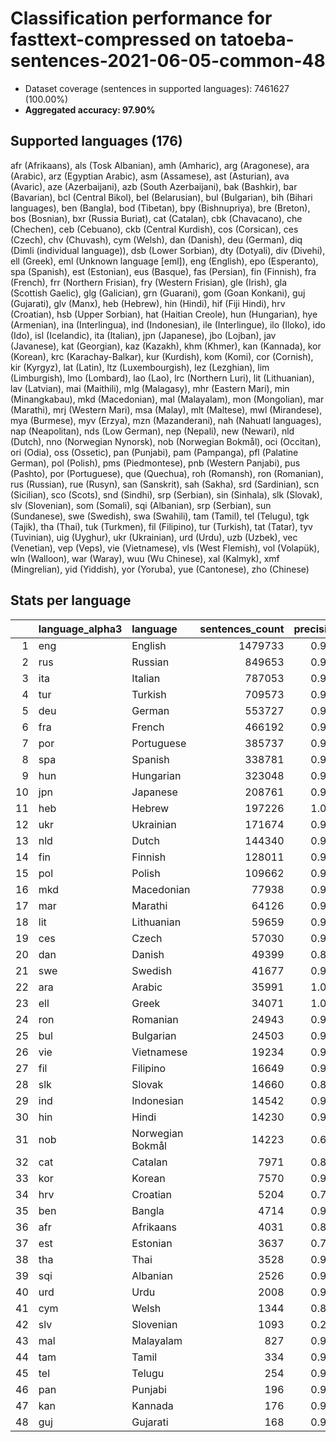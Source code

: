 # Classification performance for fasttext-compressed on tatoeba-sentences-2021-06-05-common-48

- Dataset coverage (sentences in supported languages): 7461627 (100.00%)
- **Aggregated accuracy: 97.90%**

<h2 id="supported-languages">Supported languages (176)</h2>

afr (Afrikaans), als (Tosk Albanian), amh (Amharic), arg (Aragonese), ara (Arabic), arz (Egyptian Arabic), asm (Assamese), ast (Asturian), ava (Avaric), aze (Azerbaijani), azb (South Azerbaijani), bak (Bashkir), bar (Bavarian), bcl (Central Bikol), bel (Belarusian), bul (Bulgarian), bih (Bihari languages), ben (Bangla), bod (Tibetan), bpy (Bishnupriya), bre (Breton), bos (Bosnian), bxr (Russia Buriat), cat (Catalan), cbk (Chavacano), che (Chechen), ceb (Cebuano), ckb (Central Kurdish), cos (Corsican), ces (Czech), chv (Chuvash), cym (Welsh), dan (Danish), deu (German), diq (Dimli (individual language)), dsb (Lower Sorbian), dty (Dotyali), div (Divehi), ell (Greek), eml (Unknown language [eml]), eng (English), epo (Esperanto), spa (Spanish), est (Estonian), eus (Basque), fas (Persian), fin (Finnish), fra (French), frr (Northern Frisian), fry (Western Frisian), gle (Irish), gla (Scottish Gaelic), glg (Galician), grn (Guarani), gom (Goan Konkani), guj (Gujarati), glv (Manx), heb (Hebrew), hin (Hindi), hif (Fiji Hindi), hrv (Croatian), hsb (Upper Sorbian), hat (Haitian Creole), hun (Hungarian), hye (Armenian), ina (Interlingua), ind (Indonesian), ile (Interlingue), ilo (Iloko), ido (Ido), isl (Icelandic), ita (Italian), jpn (Japanese), jbo (Lojban), jav (Javanese), kat (Georgian), kaz (Kazakh), khm (Khmer), kan (Kannada), kor (Korean), krc (Karachay-Balkar), kur (Kurdish), kom (Komi), cor (Cornish), kir (Kyrgyz), lat (Latin), ltz (Luxembourgish), lez (Lezghian), lim (Limburgish), lmo (Lombard), lao (Lao), lrc (Northern Luri), lit (Lithuanian), lav (Latvian), mai (Maithili), mlg (Malagasy), mhr (Eastern Mari), min (Minangkabau), mkd (Macedonian), mal (Malayalam), mon (Mongolian), mar (Marathi), mrj (Western Mari), msa (Malay), mlt (Maltese), mwl (Mirandese), mya (Burmese), myv (Erzya), mzn (Mazanderani), nah (Nahuatl languages), nap (Neapolitan), nds (Low German), nep (Nepali), new (Newari), nld (Dutch), nno (Norwegian Nynorsk), nob (Norwegian Bokmål), oci (Occitan), ori (Odia), oss (Ossetic), pan (Punjabi), pam (Pampanga), pfl (Palatine German), pol (Polish), pms (Piedmontese), pnb (Western Panjabi), pus (Pashto), por (Portuguese), que (Quechua), roh (Romansh), ron (Romanian), rus (Russian), rue (Rusyn), san (Sanskrit), sah (Sakha), srd (Sardinian), scn (Sicilian), sco (Scots), snd (Sindhi), srp (Serbian), sin (Sinhala), slk (Slovak), slv (Slovenian), som (Somali), sqi (Albanian), srp (Serbian), sun (Sundanese), swe (Swedish), swa (Swahili), tam (Tamil), tel (Telugu), tgk (Tajik), tha (Thai), tuk (Turkmen), fil (Filipino), tur (Turkish), tat (Tatar), tyv (Tuvinian), uig (Uyghur), ukr (Ukrainian), urd (Urdu), uzb (Uzbek), vec (Venetian), vep (Veps), vie (Vietnamese), vls (West Flemish), vol (Volapük), wln (Walloon), war (Waray), wuu (Wu Chinese), xal (Kalmyk), xmf (Mingrelian), yid (Yiddish), yor (Yoruba), yue (Cantonese), zho (Chinese)

<h2 id="metrics-per-language">Stats per language</h2>

|    | language_alpha3   | language         |   sentences_count |   precision |   recall |    f1 |      tp |    fp |      tn |    fn |
|---:|:------------------|:-----------------|------------------:|------------:|---------:|------:|--------:|------:|--------:|------:|
|  1 | eng               | English          |           1479733 |       0.985 |    0.997 | 0.984 | 1475222 | 22413 | 5959481 |  4511 |
|  2 | rus               | Russian          |            849653 |       0.979 |    0.996 | 0.977 |  846620 | 18559 | 6593415 |  3033 |
|  3 | ita               | Italian          |            787053 |       0.984 |    0.987 | 0.978 |  776749 | 12310 | 6662264 | 10304 |
|  4 | tur               | Turkish          |            709573 |       0.998 |    0.994 | 0.995 |  705300 |  1312 | 6750742 |  4273 |
|  5 | deu               | German           |            553727 |       0.990 |    0.993 | 0.987 |  549727 |  5449 | 6902451 |  4000 |
|  6 | fra               | French           |            466192 |       0.984 |    0.988 | 0.978 |  460626 |  7670 | 6987765 |  5566 |
|  7 | por               | Portuguese       |            385737 |       0.986 |    0.965 | 0.968 |  372107 |  5326 | 7070564 | 13630 |
|  8 | spa               | Spanish          |            338781 |       0.952 |    0.977 | 0.942 |  331141 | 16754 | 7106092 |  7640 |
|  9 | hun               | Hungarian        |            323048 |       0.992 |    0.981 | 0.982 |  316851 |  2660 | 7135919 |  6197 |
| 10 | jpn               | Japanese         |            208761 |       0.999 |    0.997 | 0.998 |  208113 |   109 | 7252757 |   648 |
| 11 | heb               | Hebrew           |            197226 |       1.000 |    0.999 | 0.999 |  197021 |     1 | 7264400 |   205 |
| 12 | ukr               | Ukrainian        |            171674 |       0.991 |    0.916 | 0.948 |  157290 |  1385 | 7288568 | 14384 |
| 13 | nld               | Dutch            |            144340 |       0.983 |    0.927 | 0.946 |  133805 |  2324 | 7314963 | 10535 |
| 14 | fin               | Finnish          |            128011 |       0.986 |    0.964 | 0.968 |  123392 |  1776 | 7331840 |  4619 |
| 15 | pol               | Polish           |            109662 |       0.979 |    0.983 | 0.970 |  107820 |  2367 | 7349598 |  1842 |
| 16 | mkd               | Macedonian       |             77938 |       0.954 |    0.936 | 0.924 |   72941 |  3508 | 7380181 |  4997 |
| 17 | mar               | Marathi          |             64126 |       0.993 |    0.984 | 0.985 |   63072 |   434 | 7397067 |  1054 |
| 18 | lit               | Lithuanian       |             59659 |       0.993 |    0.916 | 0.950 |   54676 |   402 | 7401566 |  4983 |
| 19 | ces               | Czech            |             57030 |       0.923 |    0.908 | 0.881 |   51757 |  4326 | 7400271 |  5273 |
| 20 | dan               | Danish           |             49399 |       0.837 |    0.871 | 0.788 |   43048 |  8398 | 7403830 |  6351 |
| 21 | swe               | Swedish          |             41677 |       0.929 |    0.918 | 0.892 |   38263 |  2925 | 7417025 |  3414 |
| 22 | ara               | Arabic           |             35991 |       1.000 |    0.984 | 0.991 |   35415 |    17 | 7425619 |   576 |
| 23 | ell               | Greek            |             34071 |       1.000 |    0.999 | 0.999 |   34042 |    10 | 7427546 |    29 |
| 24 | ron               | Romanian         |             24943 |       0.978 |    0.891 | 0.922 |   22222 |   509 | 7436175 |  2721 |
| 25 | bul               | Bulgarian        |             24503 |       0.900 |    0.815 | 0.817 |   19969 |  2215 | 7434909 |  4534 |
| 26 | vie               | Vietnamese       |             19234 |       0.987 |    0.988 | 0.981 |   19008 |   250 | 7442143 |   226 |
| 27 | fil               | Filipino         |             16649 |       0.989 |    0.878 | 0.925 |   14619 |   165 | 7444813 |  2030 |
| 28 | slk               | Slovak           |             14660 |       0.884 |    0.478 | 0.596 |    7005 |   919 | 7446048 |  7655 |
| 29 | ind               | Indonesian       |             14542 |       0.955 |    0.880 | 0.897 |   12793 |   602 | 7446483 |  1749 |
| 30 | hin               | Hindi            |             14230 |       0.933 |    0.962 | 0.916 |   13687 |   978 | 7446419 |   543 |
| 31 | nob               | Norwegian Bokmål |             14223 |       0.630 |    0.381 | 0.417 |    5421 |  3190 | 7444214 |  8802 |
| 32 | cat               | Catalan          |              7971 |       0.821 |    0.686 | 0.691 |    5469 |  1196 | 7452460 |  2502 |
| 33 | kor               | Korean           |              7570 |       0.996 |    0.970 | 0.981 |    7344 |    32 | 7454025 |   226 |
| 34 | hrv               | Croatian         |              5204 |       0.702 |    0.353 | 0.427 |    1839 |   781 | 7455642 |  3365 |
| 35 | ben               | Bangla           |              4714 |       0.998 |    0.996 | 0.996 |    4693 |     8 | 7456905 |    21 |
| 36 | afr               | Afrikaans        |              4031 |       0.844 |    0.627 | 0.675 |    2528 |   468 | 7457128 |  1503 |
| 37 | est               | Estonian         |              3637 |       0.745 |    0.654 | 0.622 |    2380 |   816 | 7457174 |  1257 |
| 38 | tha               | Thai             |              3528 |       0.996 |    0.999 | 0.996 |    3524 |    13 | 7458086 |     4 |
| 39 | sqi               | Albanian         |              2526 |       0.967 |    0.835 | 0.883 |    2109 |    72 | 7459029 |   417 |
| 40 | urd               | Urdu             |              2008 |       0.987 |    0.954 | 0.964 |    1915 |    26 | 7459593 |    93 |
| 41 | cym               | Welsh            |              1344 |       0.892 |    0.541 | 0.647 |     727 |    88 | 7460195 |   617 |
| 42 | slv               | Slovenian        |              1093 |       0.226 |    0.431 | 0.197 |     471 |  1611 | 7458923 |   622 |
| 43 | mal               | Malayalam        |               827 |       0.981 |    0.999 | 0.980 |     826 |    16 | 7460784 |     1 |
| 44 | tam               | Tamil            |               334 |       0.991 |    1.000 | 0.991 |     334 |     3 | 7461290 |     0 |
| 45 | tel               | Telugu           |               254 |       0.973 |    1.000 | 0.973 |     254 |     7 | 7461366 |     0 |
| 46 | pan               | Punjabi          |               196 |       0.933 |    1.000 | 0.933 |     196 |    14 | 7461417 |     0 |
| 47 | kan               | Kannada          |               176 |       0.967 |    1.000 | 0.967 |     176 |     6 | 7461445 |     0 |
| 48 | guj               | Gujarati         |               168 |       0.994 |    1.000 | 0.994 |     168 |     1 | 7461458 |     0 |
